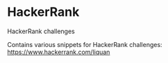 # HackerRank
HackerRank challenges

Contains various snippets for HackerRank challenges: https://www.hackerrank.com/liquan
